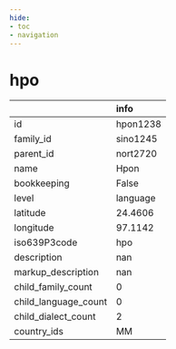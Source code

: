 ```yaml
---
hide:
- toc
- navigation
---
```

# hpo
|                      | info     |
|:---------------------|:---------|
| id                   | hpon1238 |
| family_id            | sino1245 |
| parent_id            | nort2720 |
| name                 | Hpon     |
| bookkeeping          | False    |
| level                | language |
| latitude             | 24.4606  |
| longitude            | 97.1142  |
| iso639P3code         | hpo      |
| description          | nan      |
| markup_description   | nan      |
| child_family_count   | 0        |
| child_language_count | 0        |
| child_dialect_count  | 2        |
| country_ids          | MM       |